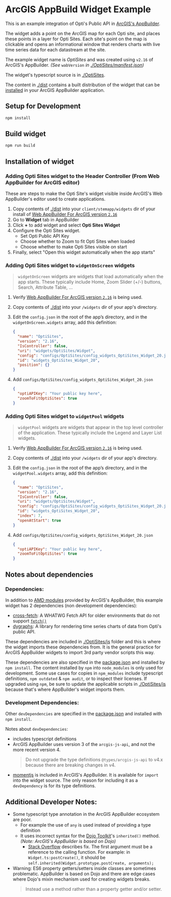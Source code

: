 # ArcGIS AppBuild Widget Example

This is an example integration of Opti's Public API in [ArcGIS's
AppBuilder](https://developers.arcgis.com/web-appbuilder/guide/xt-welcome.htm).

The widget adds a point on the ArcGIS map for each Opti site, and places these points in a layer
for Opti Sites.  Each site's point on the map is clickable and opens an informational window that
renders charts with live time series data for each datastream at the site.

The example widget name is *OptiSites* and was created using `v2.16` of
ArcGIS's AppBuilder. *(See* `wabVersion` *in [./OptiSites/manifest.json](./OptiSites/manifest.json#L7))*

The widget's typescript source is in [./OptiSites](./OptiSites).

The content in [./dist](./dist) contains a built distribution of the widget that can be
[installed](#installation-of-widget) in your ArcGIS AppBuilder application.

## Setup for Development

```bash
npm install
```

## Build widget

```bash
npm run build
```

## Installation of widget

### Adding Opti Sites widget to the Header Controller (From Web AppBuilder for ArcGIS editor)

These are steps to make the Opti Site's widget visible inside ArcGIS's Web
AppBuilder's editor used to create applications.

1. Copy contents of [./dist](./dist) into your `client/stemapp/widgets` dir of your install
   of [Web AppBuilder For ArcGIS version `2.16`](https://developers.arcgis.com/web-appbuilder/guide/getstarted.htm)
2. Go to **Widget** tab in AppBuilder
3. Click **+** to add widget and select **Opti Sites Widget**
4. Configure the Opti Sites widget.
    * Set Opti Public API Key
    * Choose whether to Zoom to fit Opti Sites when loaded
    * Choose whether to make Opti Sites visible on start
5. Finally, select "Open this widget automatically when the app starts"

### Adding Opti Sites widget to `widgetOnScreen` widgets

> `widgetOnScreen` widgets are widgets that load automatically when the app starts.
> These typically include Home, Zoom Slider (+/-) buttons, Search, Attribute Table, ...

1. Verify [Web AppBuilder For ArcGIS version
   `2.16`](https://developers.arcgis.com/web-appbuilder/guide/getstarted.htm) is
   being used.
2. Copy contents of [./dist](./dist) into your `/widgets` dir of your app's directory.
3. Edit the `config.json` in the root of the app’s directory, and in the
   `widgetOnScreen.widgets` array, add this definition:

    ```json
    {
      "name": "OptiSites",
      "version": "2.16",
      "IsController": false,
      "uri": "widgets/OptiSites/Widget",
      "config": "configs/OptiSites/config_widgets_OptiSites_Widget_20.json",
      "id": "widgets_OptiSites_Widget_20",
      "position": {}
    }

    ```
4. Add `configs/OptiSites/config_widgets_OptiSites_Widget_20.json`

   ```json
   {
     "optiAPIKey": "Your public key here",
     "zoomToFitOptiSites": true
   }
   ```

### Adding Opti Sites widget to `widgetPool` widgets

> `widgetPool` widgets are widgets that appear in the top level controller of
> the application.  These typically include the Legend and Layer List widgets.

1. Verify [Web AppBuilder For ArcGIS version
   `2.16`](https://developers.arcgis.com/web-appbuilder/guide/getstarted.htm) is
   being used.
2. Copy contents of [./dist](./dist) into your `/widgets` dir of your app's directory.
3. Edit the `config.json` in the root of the app’s directory, and in the
   `widgetPool.widgets` array, add this definition:

    ```json
    {
      "name": "OptiSites",
      "version": "2.16",
      "IsController": false,
      "uri": "widgets/OptiSites/Widget",
      "config": "configs/OptiSites/config_widgets_OptiSites_Widget_20.json",
      "id": "widgets_OptiSites_Widget_20",
      "index": 7,
      "openAtStart": true
    }
    ```
4. Add `configs/OptiSites/config_widgets_OptiSites_Widget_20.json`

   ```json
   {
     "optiAPIKey": "Your public key here",
     "zoomToFitOptiSites": true
   }
   ```

## Notes about dependencies

### Dependencies:

In addition to [AMD modules](https://github.com/amdjs/amdjs-api) provided by
ArcGIS's AppBuilder, this example widget has 2 dependencies (non development dependencies):

* [cross-fetch](https://github.com/lquixada/cross-fetch): A WHATWG Fetch API
  for older environments that do not support
  [`fetch()`](https://developer.mozilla.org/en-US/docs/Web/API/Fetch_API)
* [dygraphs](https://github.com/danvk/dygraphs): A library for rendering time
  series charts of data from Opti's public API.

These dependencies are included in [./OptiSites/js](./OptiSites/js) folder and
this is where the widget imports these dependencies from. It is the general practice
for ArcGIS AppBuilder widgets to import 3rd party vendor scripts this way.

These dependencies are also specified in the [package.json](./package.json) and installed by
`npm install`. The content installed by `npm` into `node_modules` is only used for development.
Some use cases for copies in `npm_modules` include typescript definitions, `npm outdated` & `npm audit`,
or to inspect their licenses.  If upgraded using `npm`, be sure to update the applicable scripts in
[./OptiSites/js](./OptiSites/js) because that's where AppBuilder's widget imports them.

### Development Dependencies:

Other `devDependencies` are specified in the [package.json](./package.json) and
installed with `npm install`.

Notes about `devDependencies`:
* includes typescript definitions
* ArcGIS AppBuilder uses version 3 of the `arcgis-js-api`, and not the more
  recent version 4.
  > Do not upgrade the type definitions `@types/arcgis-js-api` to v4.x because
  > there are breaking changes in v4.
* [momentjs](https://momentjs.com) is included in ArcGIS's AppBuilder.  It is
  available for `import` into the widget source.  The only reason for including
  it as a `devDependency` is for its type definitions.

## Additional Developer Notes:

* Some typescript type annotation in the ArcGIS AppBuilder ecosystem are poor.
  * For example the use of `any` is used instead of providing a type definition
  * It uses incorrect syntax for the [Dojo Toolkit](https://dojotoolkit.org/)'s `inherited()` method. *(Note:
    ArcGIS's AppBuilder is based on Dojo)*
    * [Stack Overflow](https://stackoverflow.com/questions/33208956/dojo-error-when-using-this-inheritedarguments-in-strict-mode)
     describes fix.  The first argument must be a reference to the calling function.
     For example: in `Widget.ts:postCreate()`, it should be `self.inherited(Widget.prototype.postCreate, arguments);`
* Warning: ES6 property getters/setters inside classes are sometimes problematic.  AppBuilder is based on Dojo and
  there are edge cases where Dojo's mixin mechanism used for creating widgets breaks.
  > Instead use a method rather than a property getter and/or setter.
